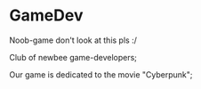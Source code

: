 # GameDev
Noob-game don't look at this pls :/

Club of newbee game-developers;

Our game is dedicated to the movie "Cyberpunk";



